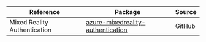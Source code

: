 | Reference | Package | Source |
|---|---|---|
|Mixed Reality Authentication|[azure-mixedreality-authentication](https://repo1.maven.org/maven2/com/azure/azure-mixedreality-authentication)|[GitHub](https://github.com/Azure/azure-sdk-for-java/blob/main/sdk/mixedreality/azure-mixedreality-authentication)|
